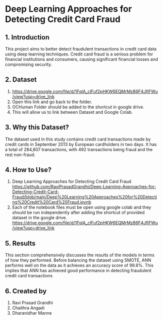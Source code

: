 # Deep Learning Approaches for Detecting Credit Card Fraud

## 1. Introduction 
This project aims to better detect fraudulent transactions in credit card data using deep learning techniques. Credit card fraud is a serious problem for financial institutions and consumers, causing significant financial losses and compromising security.

## 2. Dataset
1. https://drive.google.com/file/d/1FqlA_clFuf2pHKW6EQMrMz86F4JfIFWu/view?usp=drive_link
2. Open this link and go back to the folder.
3. OCHuman Folder should be added to the shortcut in google drive.
4. This will allow us to link between Dataset and Google Colab.

## 3. Why this Dataset? 
The dataset used in this study contains credit card transactions made by credit cards in September 2013 by European cardholders in two days. It has a total of 284,807 transactions, with 492 transactions being fraud and the rest non-fraud.

## 4. How to Use?
1. Deep Learning Approaches for Detecting Credit Card Fraud
https://github.com/RaviPrasadGrandhi/Deep-Learning-Approaches-for-Detecting-Credit-Card-Fraud/blob/main/Deep%20Learning%20Approaches%20for%20Detecting%20Credit%20Card%20Fraud.ipynb
2. Each of the notebook files must be open using google colab and they should be run independently after adding the shortcut of provided dataset in the google drive.
https://drive.google.com/file/d/1FqlA_clFuf2pHKW6EQMrMz86F4JfIFWu/view?usp=drive_link

## 5. Results
This section comprehensively discusses the results of the models in terms of how they performed. Before balancing the dataset using SMOTE, ANN performs well on the data as it achieves an accuracy score of  99.8%. This implies that ANN has achieved good performance in detecting fraudulent credit card transactions

## 6. Created by 

1. Ravi Prasad Grandhi
2. Chaithra Angadi
3. Dharanidhar Manne
